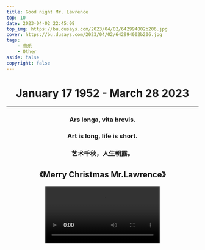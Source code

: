 ```yaml
---
title: Good night Mr. Lawrence
top: 10
date: 2023-04-02 22:45:08
top_img: https://bu.dusays.com/2023/04/02/642994002b206.jpg
cover: https://bu.dusays.com/2023/04/02/642994002b206.jpg
tags:
    - 音乐
    - Other
aside: false
copyright: false
---
```

<h1 align="center">January 17 1952 - March 28 2023</h1>

---------------------
<h3 align="center">Ars longa, vita brevis.</h3>
<h3 align="center">Art is long, life is short.</h3>
<h3 align="center">艺术千秋，人生朝露。</h3>

<span><h2 align="center">《Merry Christmas Mr.Lawrence》</h2><span>
<video src="https://image-1313245095.cos.ap-beijing.myqcloud.com/%E8%B5%84%E6%BA%90/%E3%80%8E4K60p%C2%B7Hi-Res%E3%80%8F%E5%9D%82%E6%9C%AC%E9%BE%8D%E4%B8%80%E3%80%8A%E5%9C%A3%E8%AF%9E%E5%BF%AB%E4%B9%90%E5%8A%B3%E4%BC%A6%E6%96%AF%E5%85%88%E7%94%9F-Merry%20Christmas%20Mr.Lawrence%E3%80%8B%E7%A5%9D%E5%A4%A7%E5%AE%B6%E5%9C%A3%E8%AF%9E%E5%BF%AB%E4%B9%90%21%20-%20001%20-%20%E3%80%8E4K60p%C2%B7Hi-Res%E3%80%8F%E5%9D%82%E6%9C%AC%E9%BE%8D%E4%B8%80%E3%80%8A%E5%9C%A3%E8%AF%9E%E5%BF%AB%E4%B9%90%E5%8A%B3%E4%BC%A6%E6%96%AF%E5%85%88%E7%94%9F-Merry%20Christmas%20Mr.Lawrence%E3%80%8B%E2%80%A6.mp4" controls="controls" style="max-width: 100%; display: block; margin-left: auto; margin-right: auto;">
